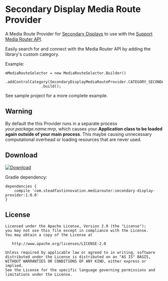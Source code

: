 Secondary Display Media Route Provider
======

A Media Route Provider for [Secondary Displays][1] to use with the [Support Media Router API][2].

Easily search for and connect with the Media Router API by adding the library's custom category.
 
Example:

    mMediaRouteSelector = new MediaRouteSelector.Builder()
                    .addControlCategory(SecondaryDisplayMediaRouteProvider.CATEGORY_SECONDARY_DISPLAY_ROUTE)
                    .build();
                    
See sample project for a more complete example.

Warning
--------

By default the this Provider runs in a separate process *your.package.name:mrp*, which causes your
**Application class to be loaded again outside of your main process**. This maybe causing unnecessary
computational overhead or loading resources that are never used.

Download
--------

[ ![Download](https://api.bintray.com/packages/steadfastinnovation/android/SecondaryDisplayMediaRouteProvider/images/download.svg) ](https://bintray.com/steadfastinnovation/android/SecondaryDisplayMediaRouteProvider/_latestVersion)

Gradle dependency:

    dependencies {
        compile 'com.steadfastinnovation.mediarouter:secondary-display-provider:1.0.0'
    }


License
-------

    Licensed under the Apache License, Version 2.0 (the "License");
    you may not use this file except in compliance with the License.
    You may obtain a copy of the License at

       http://www.apache.org/licenses/LICENSE-2.0

    Unless required by applicable law or agreed to in writing, software
    distributed under the License is distributed on an "AS IS" BASIS,
    WITHOUT WARRANTIES OR CONDITIONS OF ANY KIND, either express or implied.
    See the License for the specific language governing permissions and
    limitations under the License.


 [1]: http://developer.android.com/about/versions/android-4.2.html#SecondaryDisplays
 [2]: http://developer.android.com/guide/topics/media/mediarouter.html

